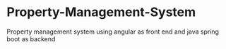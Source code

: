 # Property-Management-System
Property management system using angular as front end and java spring boot as backend

